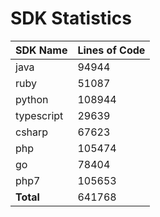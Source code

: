 # SDK Statistics

| SDK Name | Lines of Code |
| -------- | ------------- |
| java | 94944 |
| ruby | 51087 |
| python | 108944 |
| typescript | 29639 |
| csharp | 67623 |
| php | 105474 |
| go | 78404 |
| php7 | 105653 |
| **Total** | 641768 |
